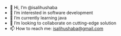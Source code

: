 - 👋 Hi, I’m @isalihushaba
- 👀 I’m interested in software development
- 🌱 I’m currently learning java
- 💞️ I’m looking to collaborate on cutting-edge solution
- 📫 How to reach me: isalihushaba@gmail.com

<!---
isalihushaba/isalihushaba is a ✨ special ✨ repository because its `README.md` (this file) appears on your GitHub profile.
You can click the Preview link to take a look at your changes.
--->
